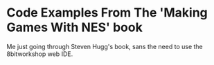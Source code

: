 # Code Examples From The 'Making Games With NES' book

Me just going through Steven Hugg's book, sans the need to use the 8bitworkshop web IDE.
